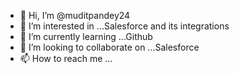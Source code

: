 - 👋 Hi, I’m @muditpandey24
- 👀 I’m interested in ...Salesforce and its integrations
- 🌱 I’m currently learning ...Github 
- 💞️ I’m looking to collaborate on ...Salesforce
- 📫 How to reach me ...

<!---
muditpandey24/muditpandey24 is a ✨ special ✨ repository because its `README.md` (this file) appears on your GitHub profile.
You can click the Preview link to take a look at your changes.
--->
